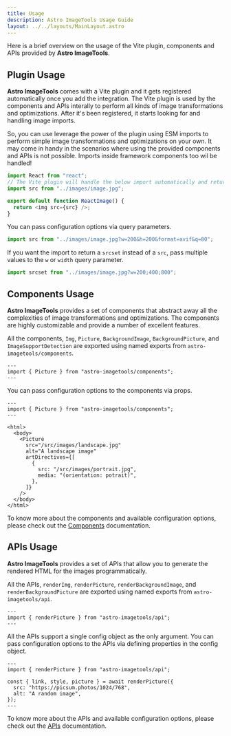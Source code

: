 ```yaml
---
title: Usage
description: Astro ImageTools Usage Guide
layout: ../../layouts/MainLayout.astro
---
```


Here is a brief overview on the usage of the Vite plugin, components and APIs provided by **Astro ImageTools**.

## Plugin Usage

**Astro ImageTools** comes with a Vite plugin and it gets registered automatically once you add the integration. The Vite plugin is used by the components and APIs interally to perform all kinds of image transformations and optimizations. After it's been registered, it starts looking for and handling image imports.

So, you can use leverage the power of the plugin using ESM imports to perform simple image transformations and optimizations on your own. It may come in handy in the scenarios where using the provided components and APIs is not possible. Imports inside framework components too wil be handled!

```js
import React from "react";
// The Vite plugin will handle the below import automatically and return a path to the optimized image
import src from "../images/image.jpg";

export default function ReactImage() {
  return <img src={src} />;
}
```

You can pass configuration options via query parameters.

```js
import src from "../images/image.jpg?w=200&h=200&format=avif&q=80";
```

If you want the import to return a `srcset` instead of a `src`, pass multiple values to the `w` or `width` query parameter.

```js
import srcset from "../images/image.jpg?w=200;400;800";
```

## Components Usage

**Astro ImageTools** provides a set of components that abstract away all the complexities of image transformations and optimizations. The components are highly customizable and provide a number of excellent features.

All the components, `Img`, `Picture`, `BackgroundImage`, `BackgroundPicture`, and `ImageSupportDetection` are exported using named exports from `astro-imagetools/components`.

```astro
---
import { Picture } from "astro-imagetools/components";
---
```

You can pass configuration options to the components via props.

```astro
---
import { Picture } from "astro-imagetools/components";
---

<html>
  <body>
    <Picture
      src="/src/images/landscape.jpg"
      alt="A landscape image"
      artDirectives={[
        {
          src: "/src/images/portrait.jpg",
          media: "(orientation: potrait)",
        },
      ]}
    />
  </body>
</html>
```

To know more about the components and available configuration options, please check out the [Components](/en/components-and-apis#components) documentation.

## APIs Usage

**Astro ImageTools** provides a set of APIs that allow you to generate the rendered HTML for the images programmatically.

All the APIs, `renderImg`, `renderPicture`, `renderBackgroundImage`, and `renderBackgroundPicture` are exported using named exports from `astro-imagetools/api`.

```astro
---
import { renderPicture } from "astro-imagetools/api";
---
```

All the APIs support a single config object as the only argument. You can pass configuration options to the APIs via defining properties in the config object.

```astro
---
import { renderPicture } from "astro-imagetools/api";

const { link, style, picture } = await renderPicture({
  src: "https://picsum.photos/1024/768",
  alt: "A random image",
});
---
```

To know more about the APIs and available configuration options, please check out the [APIs](/en/components-and-apis#api) documentation.
